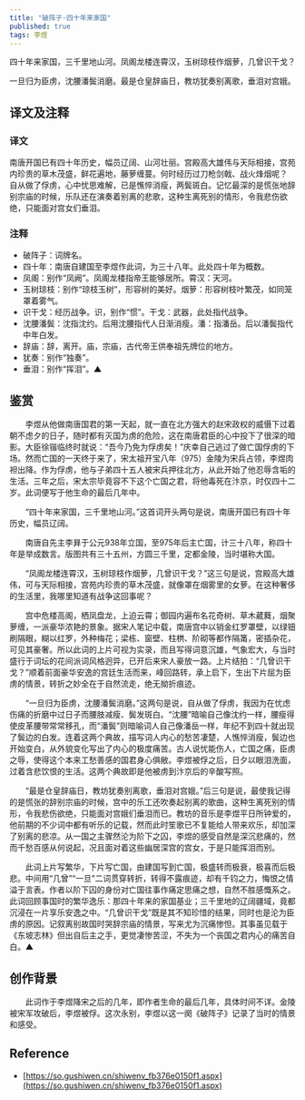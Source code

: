```yaml
---
title: "破阵子·四十年来家国"
published: true
tags: 李煜
---
```


四十年来家国，三千里地山河。凤阁龙楼连霄汉，玉树琼枝作烟萝，几曾识干戈？

一旦归为臣虏，沈腰潘鬓消磨。最是仓皇辞庙日，教坊犹奏别离歌，垂泪对宫娥。 

## 译文及注释

### 译文

南唐开国已有四十年历史，幅员辽阔、山河壮丽。宫殿高大雄伟与天际相接，宫苑内珍贵的草木茂盛，鲜花遍地，藤萝缠蔓。何时经历过刀枪剑戟、战火烽烟呢？
自从做了俘虏，心中忧思难解，已是憔悴消瘦，两鬓斑白。记忆最深的是慌张地辞别宗庙的时候，乐队还在演奏着别离的悲歌，这种生离死别的情形，令我悲伤欲绝，只能面对宫女们垂泪。

### 注释

- 破阵子：词牌名。
- 四十年：南唐自建国至李煜作此词，为三十八年。此处四十年为概数。
- 凤阁：别作“凤阙”。凤阁龙楼指帝王能够居所。霄汉：天河。
- 玉树琼枝：别作“琼枝玉树”，形容树的美好。烟萝：形容树枝叶繁茂，如同笼罩着雾气。
- 识干戈：经历战争。识，别作“惯”。干戈：武器，此处指代战争。
- 沈腰潘鬓：沈指沈约。后用沈腰指代人日渐消瘦。潘：指潘岳。后以潘鬓指代中年白发。
- 辞庙：辞，离开。庙，宗庙，古代帝王供奉祖先牌位的地方。
- 犹奏：别作“独奏”。
- 垂泪：别作“挥泪”。▲

## 鉴赏

　　李煜从他做南唐国君的第一天起，就一直在北方强大的赵宋政权的威慑下过着朝不虑夕的日子，随时都有灭国为虏的危险，这在南唐君臣的心中投下了很深的暗影。大臣徐锴临终时就说：“吾今乃免为俘虏矣！”庆幸自己逃过了做亡国俘虏的下场。然而亡国的一天终于来了，宋太祖开宝八年（975）金陵为宋兵占领，李煜肉袒出降。作为俘虏，他与子弟四十五人被宋兵押往北方，从此开始了他忍辱含垢的生活。三年之后，宋太宗毕竟容不下这个亡国之君，将他毒死在汴京，时仅四十二岁。此词便写于他生命的最后几年中。

　　“四十年来家国，三千里地山河。”这首词开头两句是说，南唐开国已有四十年历史，幅员辽阔。

　　南唐自先主李昪于公元938年立国，至975年后主亡国，计三十八年，称四十年是举成数言。版图共有三十五州，方圆三千里，定都金陵，当时堪称大国。

　　“凤阁龙楼连霄汉，玉树琼枝作烟萝，几曾识干戈？”这三句是说，宫殿高大雄伟，可与天际相接，宫苑内珍贵的草木茂盛，就像罩在烟雾里的女萝。在这种奢侈的生活里，我哪里知道有战争这回事呢？

　　宫中危楼高阁，栖凤盘龙，上迫云霄；御园内遍布名花奇树、草木葳蕤，烟聚萝缠，一派豪华浓艳的景象。据宋人笔记中载，南唐宫中以销金红罗罩壁，以绿钿刷隔眼，糊以红罗，外种梅花；梁栋、窗壁、柱栱、阶砌等都作隔筩，密插杂花，可见其豪奢。所以此词的上片可视为实录，而且写得词意沉雄，气象宏大，与当时盛行于词坛的花间派词风格迥异，已开后来宋人豪放一路。上片结拍：“几曾识干戈？”顺着前面豪华安逸的宫廷生活而来，峰回路转，承上启下，生出下片屈为臣虏的情景，转折之妙全在于自然流走，绝无拗折痕迹。

　　“一旦归为臣虏，沈腰潘鬓消磨。”这两句是说，自从做了俘虏，我因为在忧虑伤痛的折磨中过日子而腰肢减瘦、鬓发斑白。“沈腰”暗喻自己像沈约一样，腰瘦得使皮革腰带常常移孔，而“潘鬓”则暗喻词人自己像潘岳一样，年纪不到四十就出现了鬓边的白发。连着这两个典故，描写词人内心的愁苦凄楚，人憔悴消瘦，鬓边也开始变白，从外貌变化写出了内心的极度痛苦。古人说忧能伤人，亡国之痛，臣虏之辱，使得这个本来工愁善感的国君身心俱敝。李煜被俘之后，日夕以眼泪洗面，过着含悲饮恨的生活。这两个典故即是他被虏到汴京后的辛酸写照。

　　“最是仓皇辞庙日，教坊犹奏别离歌，垂泪对宫娥。”后三句是说，最使我记得的是慌张的辞别宗庙的时候，宫中的乐工还吹奏起别离的歌曲，这种生离死别的情形，令我悲伤欲绝，只能面对宫娥们垂泪而已。教坊的音乐是李煜平日所钟爱的，他前期的不少词中都有听乐的记载，然而此时笙歌已不复能给人带来欢乐，却加深了别离的悲凉。从一国之主骤然沦为阶下之囚，李煜的感受自然是深沉悲痛的，然而千愁百感从何说起，况且面对着这些幽居深宫的宫女，于是只能挥泪而别。

　　此词上片写繁华，下片写亡国，由建国写到亡国，极盛转而极衰，极喜而后极悲。中间用“几曾”“一旦”二词贯穿转折，转得不露痕迹，却有千钧之力，悔恨之情溢于言表。作者以阶下囚的身份对亡国往事作痛定思痛之想，自然不胜感慨系之。此词回顾事国时的繁华逸乐：那四十年来的家国基业；三千里地的辽阔疆域，竟都沉浸在一片享乐安逸之中。“几曾识干戈”既是其不知珍惜的结果，同时也是沦为臣虏的原因。记叙离别故国时哭辞宗庙的情景，写来尤为沉痛惨怛。其事虽见载于《东坡志林》但出自后主之手，更觉凄惨苦涩，不失为一个丧国之君内心的痛苦自白。▲

## 创作背景

　　此词作于李煜降宋之后的几年，即作者生命的最后几年，具体时间不详。金陵被宋军攻破后，李煜被俘。这次永别，李煜以这一阕《破阵子》记录了当时的情景和感受。

## Reference

- [https://so.gushiwen.cn/shiwenv_fb376e0150f1.aspx](https://so.gushiwen.cn/shiwenv_fb376e0150f1.aspx)